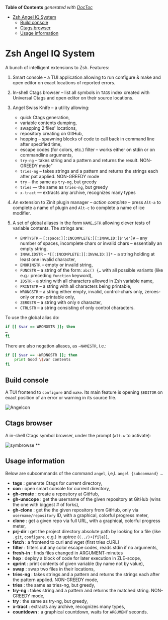 <!-- START doctoc generated TOC please keep comment here to allow auto update -->
<!-- DON'T EDIT THIS SECTION, INSTEAD RE-RUN doctoc TO UPDATE -->
**Table of Contents**  *generated with [DocToc](https://github.com/thlorenz/doctoc)*

- [Zsh Angel IQ System](#zsh-angel-iq-system)
  - [Build console](#build-console)
  - [Ctags browser](#ctags-browser)
  - [Usage information](#usage-information)

<!-- END doctoc generated TOC please keep comment here to allow auto update -->

# Zsh Angel IQ System

A bunch of intelligent extensions to Zsh. Features:

1. Smart console – a TUI application allowing to run configure & make
   and open editor on exact locations of reported errors.
2. In-shell Ctags browser – list all symbols in `TAGS` index created
   with Universal Ctags and open editor on their source locations.
3. Angel Swiss Knife – a utility allowing:
   - quick Ctags generation,
   - variable contents dumping,
   - swapping 2 files' locations,
   - repository creating on GitHub,
   - hopping – spawning blocks of code to call back in command line after
     specified time,
   - escape codes (for colors, etc.) filter – works either on stdin or
     on commandline arguments,
   - `try-ng` – takes string and a pattern and returns the result. NON-GREEDY mode"
   - `tries-ng` – takes strings and a pattern and returns the strings each after pat applied. NON-GREEDY mode
   - `try` – the same as `try-ng`, but greedy
   - `tries` — the same as `tries-ng`, but greedy
   - `x-tract` — extracts any archive, recognizes many types
 

3. An extension to Zinit plugin manager – *action complete* – press
   `Alt-a` to complete a name of plugin and `Alt-c` to complete
   a name of ice modifier.
4. A set of global aliases in the form `NAME…STR` allowing clever
   tests of variable contents. The strings are:
   - `EMPTYSTR` – `[:space:][:INCOMPLETE:][:INVALID:]$'\e']#` – any
     number of spaces, incomplete chars or invalid chars –
     essentially an empty string,
   - `INVALIDSTR` – `*[[:INCOMPLETE:][:INVALID:]]*` – a string
     holding at least one invalid character,
   - `EMORINSTR` – empty or invalid string,
   - `FUNCSTR` – a string of the form: `abc() {…` with all possible
     variants (like e.g.: preceding `function` keyword),
   - `IDSTR` – a string with all characters allowed in Zsh variable
     name,
   - `PRINTSTR` – a string with all characters being printable,
   - `WRONGSTR` – a string either empty, invalid, control-chars only,
     zeroes-only or non-printable only,
   - `ZEROSTR` – a string with only `0` character,
   - `CTRLSTR` – a string consisting of only control characters.

To use the global alias do:
```zsh
if [[ $var == WRONGSTR ]]; then
…
fi
```
There are also negation aliases, as `~NAMESTR`, i.e.:

```zsh
if [[ $var == ~WRONGSTR ]]; then
    print Good \$var contents
fi
```

## Build console

A TUI frontend to `configure` and `make`. Its main feature is
opening `$EDITOR` on exact position of an error or warning in its
source file.

![Angelcon](https://raw.githubusercontent.com/psprint/zsh-angel-system/master/share/img/angelcon.png)

## Ctags browser

A in-shell Ctags symbol browser, under the prompt (`alt-w` to activate):

![symbrowse](https://raw.githubusercontent.com/psprint/zsh-angel-system/master/share/img/symbolbrowse.png)
**
## Usage information
Below are subcommands of the command `angel`, i,e,L `angel {subcommand} …`

- **tags** : generate Ctags for current directory,
- **con** : open smart console for current directory,
- **gh-create** : create a repository at GitHub,
- **gh-unscope** : get the username of the given repository at GitHub (wins the one with biggest # of forks),
- **gh-clone** : get the the given repository from GitHub, only via `username/repository` ID, with a graphical, colorful progress meter,
- **clone** : get a given repo via full URL, with a graphical, colorful progress meter,
- **prj-dir** : get the project directory absolute path by looking for a file (like `.git`, `configure`, e.g.) in uptree (`(../)+{file}`),
- **fetch**   :  a frontend to curl and wget (first tries cURL)
- **filter** : filters out any color escape codes, reads stdin if no arguments,
- **fresh-in** : finds files changed in ARGUMENT-minutes
- **hop** : deploy a block of code for later execution in ZLE-scope,
- **qprint** : print contents of given variable (by name not by value),
- **swap** : swap two files in their locations,
- **tries-ng** : takes strings and a pattern and returns the strings each after the pattern applied. NON-GREEDY mode,
- **tries** : the same as tries-ng, but greedy,
- **try-ng** : takes string and a pattern and returns the matched string. NON-GREEDY mode,
- **try** : the same as try-ng, but greedy,
- **x-tract** : extracts any archive, recognizes many types,
- **countdown** : a graphical countdown, waits for `ARGUMENT` seconds.